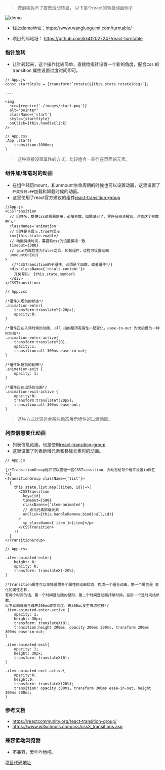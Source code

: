 > 做前端免不了要做活动转盘， 以下是个react的转盘动画例子

![demo](https://upload-images.jianshu.io/upload_images/7505289-365974135a3124cb.gif?imageMogr2/auto-orient/strip)
- 线上demo地址：https://www.wangluoguimi.com/turntable/

- 项目代码地址： https://github.com/kk412027247/react-turntable

### 指针旋转
- 让针转起来，这个操作比较简单，直接给指针设置一个新的角度，配合css 的 transition 属性设置过度时间即可。

```
// App.js
const startStyle = {transform:`rotate(${this.state.rotate}deg)`};

....

<img
  src={require('./images/start.png')}
  alt="pointer"
  className={'start'}
  style={startStyle}
  onClick={this.handleClick}
/>
```
```
// App.css
.App .start{
    transition:1000ms;
}
```
> 这种直接设置属性的方式，比较适合一直存在页面的元素。

### 组件加/卸载时的动画
- 在组件经历mount，和unmount生命周期的时候也可以设置动画，这里设置了`开奖号码:##`加载和卸载时候的动画。
- 这里使用了react官方建议的组件[react-transition-group](https://reactcommunity.org/react-transition-group/)
```
//App.js
<CSSTransition
  // 组件名，提供css选择器使用，必填参数，如果缺少了，程序会崩溃报错，注意这个参数带's'
  classNames='animation'
  // 组件是否展示,true为显示
  in={this.state.enable}
  // 动画持续时间，需要和css的设置保持一致
  timeout={300}
  // 当in的属性变为false之后，卸载组件，过程可设置动画
  unmountOnExit
>
   {/*CSSTransition的子组件，必须是个函数，或者组件*/}
  <div className={'result-content'}>
    开奖号码: {this.state.number}
  </div>
</CSSTransition>
```
```
// App.css

/*组件入场前的状态*/
.animation-enter{
    transform:translateY(-20px);
    opacity:0;
}

/*组件正在入场时候的动画, all 指的是所有属性一起变化，ease-in-out 先快后慢的一种时间线*/
.animation-enter-active{
    transform:translateY(0);
    opacity:1;
    transition:all 300ms ease-in-out;
}

/*组件出场前的动画*/
.animation-exit {
    opacity: 1;
}

/*组件正在出场的动画*/
.animation-exit-active {
    opacity:0;
    transform:translateY(20px);
    transition:all 300ms ease-out;
}
```
> 这种方式比较适合某些动态展示组件的过渡动画。

### 列表信息变化动画
- 列表信息动画，也是使用[react-transition-group](https://reactcommunity.org/react-transition-group/)
- 这里设置了列表新增元素和移除元素时的动画。
```
// App.js

{/*TransitionGroup组件可以管理一套CSSTransition，会动态给每个组件设置in属性*/}
<TransitionGroup className={'list'}>
  {
    this.state.list.map(({item, id})=>(
      <CSSTransition
        key={id}
        timeout={500}
        classNames={'item-animated'}
        // 点击元素卸载元素
        onClick={this.handleRemove.bind(null,id)}
      >
        <p className={'item'}>{item}</p>
      </CSSTransition>
    ))
  }
</TransitionGroup>
```
```
// App.css

.item-animated-enter{
    height: 0;
    opacity: 0;
    transform: translateX(-20%);
}

/*transition属性可以单独设置多个属性的动画状态，构成一个组合动画，第一个属性是 变化的属性名称，
有两个时间的话，第一个时间是动画的延时，第二个时间是动画持续时间。最后一个是时间线参数，
以下动画就组合成先200ms改变高度，再300ms发生右边位移*/
.item-animated-enter-active {
    opacity: 1;
    height: 30px;
    transform: translateX(0);
    transition:height 200ms, opacity 200ms 300ms, transform 200ms 300ms ease-in-out;
}

.item-animated-exit{
    opacity: 1;
    height: 30px;
    transform: translateX(0);
}

.item-animated-exit-active{
    opacity:0;
    height:0;
    transform: translateX(20%);
    transition: opacity 300ms, transform 300ms ease-in-out, height 300ms 200ms;
}

```

### 参考文档
- https://reactcommunity.org/react-transition-group/
- https://www.w3schools.com/css/css3_transitions.asp

### 兼容低端浏览器
- 不兼容，爱咋咋地吧。

[项目代码地址](https://github.com/kk412027247/react-turntable) 
